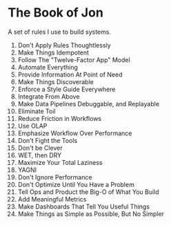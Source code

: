 # The Book of Jon

A set of rules I use to build systems.

1. Don't Apply Rules Thoughtlessly
1. Make Things Idempotent
1. Follow The "Twelve-Factor App" Model
1. Automate Everything
1. Provide Information At Point of Need
1. Make Things Discoverable
1. Enforce a Style Guide Everywhere
1. Integrate From Above
1. Make Data Pipelines Debuggable, and Replayable
1. Eliminate Toil
1. Reduce Friction in Workflows
1. Use OLAP
1. Emphasize Workflow Over Performance
1. Don't Fight the Tools
1. Don't be Clever
1. WET, then DRY
1. Maximize Your Total Laziness
1. YAGNI
1. Don't Ignore Performance
1. Don't Optimize Until You Have a Problem
1. Tell Ops and Product the Big-O of What You Build
1. Add Meaningful Metrics
1. Make Dashboards That Tell You Useful Things
1. Make Things as Simple as Possible, But No Simpler
